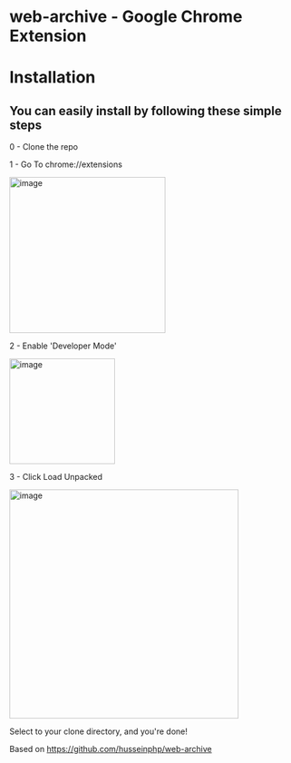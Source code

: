 # web-archive - Google Chrome Extension

# Installation

## You can easily install by following these simple steps

0 - Clone the repo

1 - Go To chrome://extensions 

<img width="275" alt="image" src="https://github.com/ranlo/web-archive/assets/3043854/44190acc-8a2b-485e-865a-a0df803077b5">

2 - Enable 'Developer Mode'

<img width="186" alt="image" src="https://github.com/ranlo/web-archive/assets/3043854/60f54e8e-3e8f-400c-84aa-d031ea73e9ac">

3 - Click Load Unpacked

<img width="404" alt="image" src="https://github.com/ranlo/web-archive/assets/3043854/9026b08e-dedd-43c0-a898-ac3c1a615692">

Select to your clone directory, and you're done!

Based on https://github.com/husseinphp/web-archive
